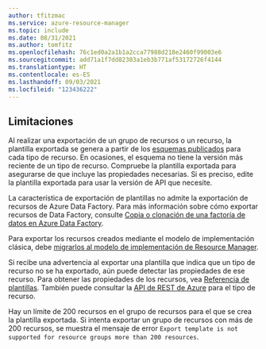 ```yaml
---
author: tfitzmac
ms.service: azure-resource-manager
ms.topic: include
ms.date: 08/31/2021
ms.author: tomfitz
ms.openlocfilehash: 76c1ed0a2a1b1a2cca77988d218e2460f99003e6
ms.sourcegitcommit: add71a1f7dd82303a1eb3b771af53172726f4144
ms.translationtype: HT
ms.contentlocale: es-ES
ms.lasthandoff: 09/03/2021
ms.locfileid: "123436222"
---
```

## <a name="limitations"></a>Limitaciones

Al realizar una exportación de un grupo de recursos o un recurso, la plantilla exportada se genera a partir de los [esquemas publicados](https://github.com/Azure/azure-resource-manager-schemas/tree/master/schemas) para cada tipo de recurso. En ocasiones, el esquema no tiene la versión más reciente de un tipo de recurso. Compruebe la plantilla exportada para asegurarse de que incluye las propiedades necesarias. Si es preciso, edite la plantilla exportada para usar la versión de API que necesite.

La característica de exportación de plantillas no admite la exportación de recursos de Azure Data Factory. Para más información sobre cómo exportar recursos de Data Factory, consulte [Copia o clonación de una factoría de datos en Azure Data Factory](../articles/data-factory/copy-clone-data-factory.md).

Para exportar los recursos creados mediante el modelo de implementación clásica, debe [migrarlos al modelo de implementación de Resource Manager](../articles/virtual-machines/migration-classic-resource-manager-overview.md).

Si recibe una advertencia al exportar una plantilla que indica que un tipo de recurso no se ha exportado, aún puede detectar las propiedades de ese recurso. Para obtener las propiedades de los recursos, vea [Referencia de plantillas](/azure/templates). También puede consultar la [API de REST de Azure](/rest/api/azure/) para el tipo de recurso.

Hay un límite de 200 recursos en el grupo de recursos para el que se crea la plantilla exportada. Si intenta exportar un grupo de recursos con más de 200 recursos, se muestra el mensaje de error `Export template is not supported for resource groups more than 200 resources`.
